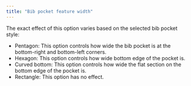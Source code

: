 ```yaml
---
title: "Bib pocket feature width"
---
```


The exact effect of this option varies based on the selected bib pocket style:
- Pentagon: This option controls how wide the bib pocket is at the bottom-right and bottom-left corners.
- Hexagon: This option controls how wide bottom edge of the pocket is.
- Curved bottom: This option controls how wide the flat section on the bottom edge of the pocket is.
- Rectangle: This option has no effect.
